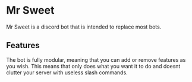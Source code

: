 # Mr Sweet

Mr Sweet is a discord bot that is intended to replace most bots.

## Features

The bot is fully modular, meaning that you can add or remove features as you wish.
This means that only does what you want it to do and doesnt clutter your server with useless slash commands.
